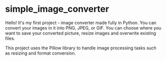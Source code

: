 # simple_image_converter
Hello! It's my first project - image converter made fully in Python. You can convert your images in it into PNG, JPEG, or GIF. You can choose where you want to save your converted picture, resize images and overwrite existing files. 


This project uses the Pillow library to handle image processing tasks such as resizing and format conversion.
